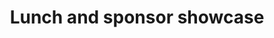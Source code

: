---
title: "Lunch and sponsor showcase"
location: "Main Downstairs"
time: "Noon — 1pm"
order: "D0"
edition: "2023"
---